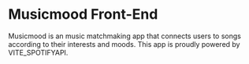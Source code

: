 # Musicmood Front-End

Musicmood is an music matchmaking app that connects users to songs according to their interests and moods. This app is proudly powered by VITE_SPOTIFYAPI.
